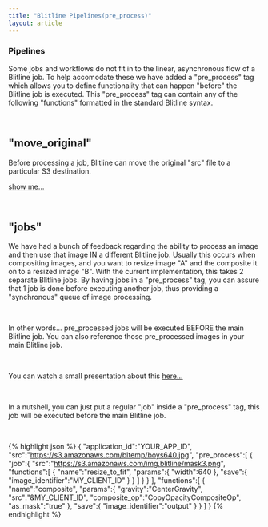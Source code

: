 ```yaml
---
title: "Blitline Pipelines(pre_process)"
layout: article
---
```


### Pipelines

Some jobs and workflows do not fit in to the linear, asynchronous flow of a Blitline job. To help accomodate these we have added a "pre_process" tag which allows you to define functionality that can happen "before" the Blitline job is executed. This "pre_process" tag can contain any of the following "functions" formatted in the standard Blitline syntax.

<br/>

## "move_original"
Before processing a job, Blitline can move the original "src" file to a particular S3 destination.

[show me...](https://www.blitline.com/docs/gist_runner?gist_id=5051044)

<br/>

## "jobs"
We have had a bunch of feedback regarding the ability to process an image and then use that image IN a different Blitline job. Usually this occurs when compositing images, and you want to resize image "A" and the composite it on to a resized image "B". With the current implementation, this takes 2 separate Blitline jobs. By having jobs in a "pre_process" tag, you can assure that 1 job is done before executing another job, thus providing a "synchronous" queue of image processing.

<br/>

In other words... pre_processed jobs will be executed BEFORE the main Blitline job. You can also reference those pre_processed images in your main Blitline job.

<br/>

You can watch a small presentation about this [here...]("http://prezi.com/ztgpuvoyrtwa/using-the-blitline-pre_process-tag/")

<br/>

In a nutshell, you can just put a regular "job" inside a "pre_process" tag, this job will be executed before the main Blitline job. 

<br/>

{% highlight json %}
{
    "application_id":"YOUR_APP_ID",
    "src":"https://s3.amazonaws.com/bltemp/boys640.jpg",
    "pre_process":[
        {
            "job":{
                "src":"https://s3.amazonaws.com/img.blitline/mask3.png",
                "functions":[
          {
            "name":"resize_to_fit",
            "params":{
              "width":640
            },
            "save":{
              "image_identifier":"MY_CLIENT_ID"
            }
          }
        ]
            }
        }
    ],
    "functions":[
        {
            "name":"composite",
            "params":{
                "gravity":"CenterGravity",
                "src":"&MY_CLIENT_ID",
                "composite_op":"CopyOpacityCompositeOp",
                "as_mask":"true"
            },
            "save":{
                "image_identifier":"output"
            }
        }
    ]
}
{% endhighlight %}